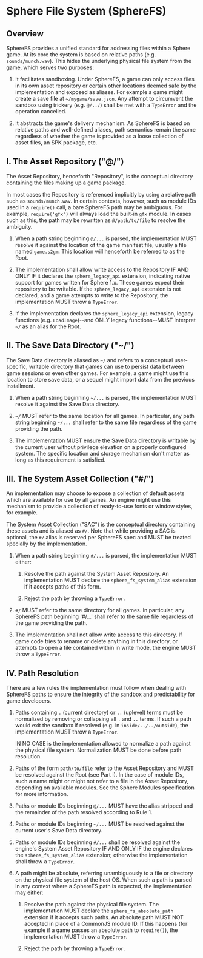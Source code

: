 Sphere File System (SphereFS)
=============================

Overview
--------

SphereFS provides a unified standard for addressing files within a Sphere game.
At its core the system is based on relative paths (e.g. `sounds/munch.wav`).
This hides the underlying physical file system from the game, which serves two
purposes:

1. It facilitates sandboxing.  Under SphereFS, a game can only access files in
   its own asset repository or certain other locations deemed safe by the
   implementation and exposed as aliases.  For example a game might create a
   save file at `~/mygame/save.json`.  Any attempt to circumvent the sandbox
   using trickery (e.g. `@/../`) shall be met with a `TypeError` and the
   operation cancelled.

2. It abstracts the game's delivery mechanism.  As SphereFS is based on
   relative paths and well-defined aliases, path semantics remain the same
   regardless of whether the game is provided as a loose collection of asset
   files, an SPK package, etc.


I. The Asset Repository ("@/")
------------------------------

The Asset Repository, henceforth "Repository", is the conceptual directory
containing the files making up a game package.

In most cases the Repository is referenced implicitly by using a relative path
such as `sounds/munch.wav`.  In certain contexts, however, such as module IDs
used in a `require()` call, a bare SphereFS path may be ambiguous.  For
example, `require('gfx')` will always load the built-in `gfx` module.  In cases
such as this, the path may be rewritten as `@/path/to/file` to resolve the
ambiguity.

1. When a path string beginning `@/...` is parsed, the implementation MUST
   resolve it against the location of the game manifest file, usually a file
   named `game.s2gm`.  This location will henceforth be referred to as the
   Root.

2. The implementation shall allow write access to the Repository IF AND ONLY IF
   it declares the `sphere_legacy_api` extension, indicating native support for
   games written for Sphere 1.x.  These games expect their repository to be
   writable.  If the `sphere_legacy_api` extension is not declared, and a game
   attempts to write to the Repository, the implementation MUST throw a
   `TypeError`.

3. If the implementation declares the `sphere_legacy_api` extension, legacy
   functions (e.g. `LoadImage`)--and ONLY legacy functions--MUST interpret `~/`
   as an alias for the Root.


II. The Save Data Directory ("~/")
----------------------------------

The Save Data directory is aliased as `~/` and refers to a conceptual
user-specific, writable directory that games can use to persist data between
game sessions or even other games.  For example, a game might use this
location to store save data, or a sequel might import data from the previous
installment.

1. When a path string beginning `~/...` is parsed, the implementation MUST
   resolve it against the Save Data directory.

2. `~/` MUST refer to the same location for all games.  In particular, any path
   string beginning `~/...` shall refer to the same file regardless of the
   game providing the path.

3. The implementation MUST ensure the Save Data directory is writable by the
   current user without privilege elevation on a properly configured system.
   The specific location and storage mechanism don't matter as long as this
   requirement is satisfied.


III. The System Asset Collection ("#/")
---------------------------------------

An implementation may choose to expose a collection of default assets which are
available for use by all games.  An engine might use this mechanism to provide
a collection of ready-to-use fonts or window styles, for example.

The System Asset Collection ("SAC") is the conceptual directory containing
these assets and is aliased as `#/`.  Note that while providing a SAC is
optional, the `#/` alias is reserved per SphereFS spec and MUST be treated
specially by the implementation.

1. When a path string beginning `#/...` is parsed, the implementation MUST
   either:

   1. Resolve the path against the System Asset Repository.  An implementation
      MUST declare the `sphere_fs_system_alias` extension if it accepts paths
      of this form.

   2. Reject the path by throwing a `TypeError`.

2. `#/` MUST refer to the same directory for all games.  In particular, any
   SphereFS path beginning '#/...' shall refer to the same file regardless of
   the game providing the path.

3. The implementation shall not allow write access to this directory.  If
   game code tries to rename or delete anything in this directory, or attempts
   to open a file contained within in write mode, the engine MUST throw a
   `TypeError`.


IV. Path Resolution
-------------------

There are a few rules the implementation must follow when dealing with SphereFS
paths to ensure the integrity of the sandbox and predictability for game
developers.

1. Paths containing `.` (current directory) or `..` (uplevel) terms must be
   normalized by removing or collapsing all `.` and `..` terms.  If such a path
   would exit the sandbox if resolved (e.g. in `inside/../../outside`), the
   implementation MUST throw a `TypeError`.
   
   IN NO CASE is the implementation allowed to normalize a path against the
   physical file system.  Normalization MUST be done before path resolution.

2. Paths of the form `path/to/file` refer to the Asset Repository and MUST be
   resolved against the Root (see Part I).  In the case of module IDs, such a
   name might or might not refer to a file in the Asset Repository, depending
   on available modules.  See the Sphere Modules specification for more
   information.

3. Paths or module IDs beginning `@/...` MUST have the alias stripped and the
   remainder of the path resolved according to Rule 1.

4. Paths or module IDs beginning `~/...` MUST be resolved against the current
   user's Save Data directory.

5. Paths or module IDs beginning `#/...` shall be resolved against the engine's
   System Asset Repository IF AND ONLY IF the engine declares the
   `sphere_fs_system_alias` extension; otherwise the implementation shall throw
   a `TypeError`.
	
6. A path might be absolute, referring unambiguously to a file or directory on
   the physical file system of the host OS.  When such a path is parsed in any
   context where a SphereFS path is expected, the implementation may either:

	1. Resolve the path against the physical file system.  The implementation
	   MUST declare the `sphere_fs_absolute_path` extension if it accepts such
	   paths.  An absolute path MUST NOT accepted in place of a CommonJS module
	   ID.  If this happens (for example if a game passes an absolute path to
	   `require()`), the implementation MUST throw a `TypeError`.

    2. Reject the path by throwing a `TypeError`.
